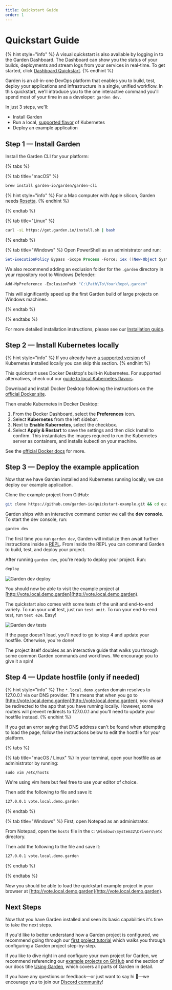 ```yaml
---
title: Quickstart Guide
order: 1
---
```


# Quickstart Guide

{% hint style="info" %}
A visual quickstart is also available by logging in to the Garden Dashboard. The Dashboard can show you the status of your builds, deployments and stream logs from your services in real-time. To get started, click [Dashboard Quickstart](https://app.garden.io).
{% endhint %}

Garden is an all-in-one DevOps platform that enables you to build, test, deploy your applications and infrastructure in a single, unified workflow. In this quickstart, we'll introduce you to the one interactive command you'll spend most of your time in as a developer: `garden dev`.

In just 3 steps, we'll:

* Install Garden
* Run a local, [supported flavor](../k8s-plugins/local-k8s/README.md#requirements) of Kubernetes
* Deploy an example application

## Step 1 — Install Garden

Install the Garden CLI for your platform:

{% tabs %}

{% tab title="macOS" %}

```sh
brew install garden-io/garden/garden-cli
```

{% hint style="info" %}
For a Mac computer with Apple silicon, Garden needs [Rosetta](https://support.apple.com/en-us/HT211861).
{% endhint %}

{% endtab %}

{% tab title="Linux" %}

```sh
curl -sL https://get.garden.io/install.sh | bash
```

{% endtab %}

{% tab title="Windows" %}
Open PowerShell as an administrator and run:

```PowerShell
Set-ExecutionPolicy Bypass -Scope Process -Force; iex ((New-Object System.Net.WebClient).DownloadString('https://raw.githubusercontent.com/garden-io/garden/master/support/install.ps1'))
```

We also recommend adding an exclusion folder for the `.garden` directory in your repository root to Windows Defender:

```powershell
Add-MpPreference -ExclusionPath "C:\Path\To\Your\Repo\.garden"
```

This will significantly speed up the first Garden build of large projects on Windows machines.

{% endtab %}

{% endtabs %}

For more detailed installation instructions, please see our [Installation guide](../guides/installation.md).

## Step 2 — Install Kubernetes locally

{% hint style="info" %}
If you already have [a supported version](../k8s-plugins/local-k8s/README.md#requirements) of Kubernetes installed locally you can skip this section.
{% endhint %}

This quickstart uses Docker Desktop's built-in Kubernetes. For supported alternatives, check out our [guide to local Kubernetes flavors](../k8s-plugins/local-k8s/install.md).

Download and install Docker Desktop following the instructions on the [official Docker site](https://docs.docker.com/desktop).

Then enable Kubernetes in Docker Desktop:

1. From the Docker Dashboard, select the **Preferences** icon.
2. Select **Kubernetes** from the left sidebar.
3. Next to **Enable Kubernetes**, select the checkbox.
4. Select **Apply & Restart** to save the settings and then click Install to confirm. This instantiates the images required to run the Kubernetes server as containers, and installs kubectl on your machine.

See the [official Docker docs](https://docs.docker.com/desktop/kubernetes/) for more.

## Step 3 — Deploy the example application

Now that we have Garden installed and Kubernetes running locally, we can deploy our example application.

Clone the example project from GitHub:

```sh
git clone https://github.com/garden-io/quickstart-example.git && cd quickstart-example
```

Garden ships with an interactive command center we call the **dev console**. To start the dev console, run:

```sh
garden dev
```

The first time you run `garden dev`, Garden will initialize then await further instructions inside a [REPL](https://en.wikipedia.org/wiki/Read%E2%80%93eval%E2%80%93print_loop). From inside the REPL you can command Garden to build, test, and deploy your project.

After running `garden dev`, you're ready to deploy your project. Run:

```sh
deploy
```

![Garden dev deploy](https://raw.githubusercontent.com/ShankyJS/garden-quickstart-content/d8095ad1a8615edf49e721b8afcd901f3056e127/dev-mode.gif)

You should now be able to visit the example project at [http://vote.local.demo.garden](http://vote.local.demo.garden).

The quickstart also comes with some tests of the unit and end-to-end variety. To run your unit test, just run `test unit`. To run your end-to-end test, run `test e2e`. Easy!

![Garden dev tests](https://raw.githubusercontent.com/ShankyJS/garden-quickstart-content/210fbac5a733869c507920988e588a0c1989a7ae/dev-mode-tests.gif)

If the page doesn't load, you'll need to go to step 4 and update your hostfile. Otherwise, you're done!

The project itself doubles as an interactive guide that walks you through some common Garden commands and workflows. We encourage you to give it a spin!

## Step 4 — Update hostfile (only if needed)

{% hint style="info" %}
The `*.local.demo.garden` domain resolves to 127.0.0.1 via our DNS provider. This means that when you go to [http://vote.local.demo.garden](http://vote.local.demo.garden), you _should_ be redirected to the app that you have running locally. However, some routers will prevent redirects to 127.0.0.1 and you'll need to update your hostfile instead.
{% endhint %}

If you get an error saying that DNS address can't be found when attempting to load the page, follow the instructions below to edit the hostfile for your platform.

{% tabs %}

{% tab title="macOS / Linux" %}
In your terminal, open your hostfile as an administrator by running:

```console
sudo vim /etc/hosts
```

We're using vim here but feel free to use your editor of choice.

Then add the following to file and save it:

```sh
127.0.0.1 vote.local.demo.garden
```

{% endtab %}

{% tab title="Windows" %}
First, open Notepad as an administrator.

From Notepad, open the `hosts` file in the `C:\Windows\System32\Drivers\etc` directory.

Then add the following to the file and save it:

```sh
127.0.0.1 vote.local.demo.garden
```

{% endtab %}

{% endtabs %}

Now you should be able to load the quickstart example project in your browser at [http://vote.local.demo.garden](http://vote.local.demo.garden).

## Next Steps

Now that you have Garden installed and seen its basic capabilities it's time to take the next steps.

If you'd like to better understand how a Garden project is configured, we recommend going
through our [first project tutorial](../tutorials/your-first-project/README.md) which walks you through configuring a Garden project step-by-step.

If you like to dive right in and configure your own project for Garden, we recommend referencing our [example
projects on GitHub](https://github.com/garden-io/garden/tree/0.13.1/examples) and the section of our docs title [Using Garden](../using-garden/configuration-overview.md), which covers all parts of Garden in detail.


If you have any questions or feedback—or just want to say hi 🙂—we encourage you to join our [Discord community](https://go.garden.io/discord)!
